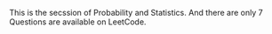 This is the secssion of Probability and Statistics. And there are only 7 Questions are available on LeetCode.
